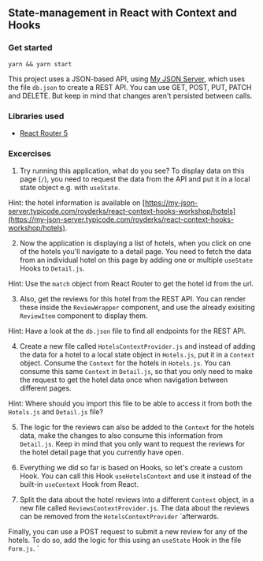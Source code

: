 ## State-management in React with Context and Hooks

### Get started

```
yarn && yarn start
```

This project uses a JSON-based API, using [My JSON Server](https://my-json-server.typicode.com/), which uses the file `db.json` to create a REST API. You can use GET, POST, PUT, PATCH and DELETE. But keep in mind that changes aren't persisted between calls.

### Libraries used

- [React Router 5](https://reactrouter.com/web/guides/quick-start)

### Excercises

1. Try running this application, what do you see? To display data on this page (`/`), you need to request the data from the API and put it in a local state object e.g. with `useState`.

Hint: the hotel information is available on [https://my-json-server.typicode.com/royderks/react-context-hooks-workshop/hotels](https://my-json-server.typicode.com/royderks/react-context-hooks-workshop/hotels).

2. Now the application is displaying a list of hotels, when you click on one of the hotels you'll navigate to a detail page. You need to fetch the data from an individual hotel on this page by adding one or multiple `useState` Hooks to `Detail.js`.

Hint: Use the `match` object from React Router to get the hotel id from the url.

3. Also, get the reviews for this hotel from the REST API. You can render these inside the `ReviewWrapper` component, and use the already exisiting `ReviewItem` component to display them.

Hint: Have a look at the `db.json` file to find all endpoints for the REST API.

4. Create a new file called `HotelsContextProvider.js` and instead of adding the data for a hotel to a local state object in `Hotels.js`, put it in a `Context` object. Consume the `Context` for the hotels in `Hotels.js`. You can consume this same `Context` in `Detail.js`, so that you only need to make the request to get the hotel data once when navigation between different pages.

Hint: Where should you import this file to be able to access it from both the `Hotels.js` and `Detail.js` file?

5. The logic for the reviews can also be added to the `Context` for the hotels data, make the changes to also consume this information from `Detail.js`. Keep in mind that you only want to request the reviews for the hotel detail page that you currently have open.

6. Everything we did so far is based on Hooks, so let's create a custom Hook. You can call this Hook `useHotelsContext` and use it instead of the built-in `useContext` Hook from React.

7. Split the data about the hotel reviews into a different `Context` object, in a new file called `ReviewsContextProvider.js`. The data about the reviews can be removed from the `HotelsContextProvider` `afterwards.







Finally, you can use a POST request to submit a new review for any of the hotels. To do so, add the logic for this using an `useState` Hook in the file `Form.js`.
    `
